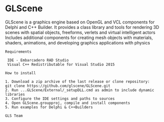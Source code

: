 # GLScene
GLScene is a graphics engine based on OpenGL and VCL components for Delphi and C++ Builder.
It provides a class library and tools for rendering 3D scenes with spatial objects,
freeforms, verlets and virtual intelligent actors 
Includes additional components for creating mesh objects with materials, shaders, 
animations, and developing graphics applications with physics
```
Requirements

 IDE - Embarcadero RAD Studio
 Visual C++ Redistributable for Visual Studio 2015

How to install

1. Download a zip archive of the last release or clone repository:
git clone https://github.com/glscene/GLScene.git 
2. Run ...GLScene/External/_setupDLL.cmd as admin to include dynamic libraries
3. Configure the IDE settings and paths to sources
4. Open GLScene.groupproj, compile and install components
5. Run examples for Delphi & C++Builders

GLS Team



